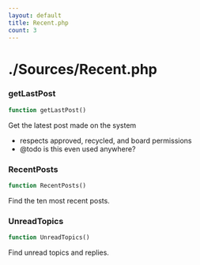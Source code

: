 ```yaml
---
layout: default
title: Recent.php
count: 3
---
```


# ./Sources/Recent.php

### getLastPost

```php
function getLastPost()
```
Get the latest post made on the system

- respects approved, recycled, and board permissions
- @todo is this even used anywhere?

### RecentPosts

```php
function RecentPosts()
```
Find the ten most recent posts.



### UnreadTopics

```php
function UnreadTopics()
```
Find unread topics and replies.



